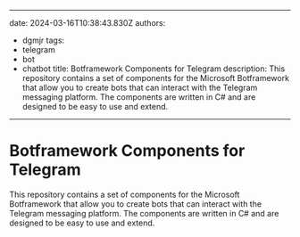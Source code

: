 ---

date: 2024-03-16T10:38:43.830Z
authors:
- dgmjr
tags:
- telegram
- bot
- chatbot
title: Botframework Components for Telegram
description: This repository contains a set of components for the Microsoft Botframework that allow you to create bots that can interact with the Telegram messaging platform. The components are written in C# and are designed to be easy to use and extend.
--------------------------------------------------------------------------------------------------------------------------------------------------------------------------------------------------------------------------------------------------------------

# Botframework Components for Telegram

This repository contains a set of components for the Microsoft Botframework that allow you to create bots that can interact with the Telegram messaging platform. The components are written in C# and are designed to be easy to use and extend.
